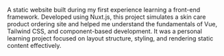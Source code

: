 A static website built during my first experience learning a front-end framework. Developed using Nuxt.js, this project simulates a skin care product ordering site and helped me understand the fundamentals of Vue, Tailwind CSS, and component-based development. It was a personal learning project focused on layout structure, styling, and rendering static content effectively.
